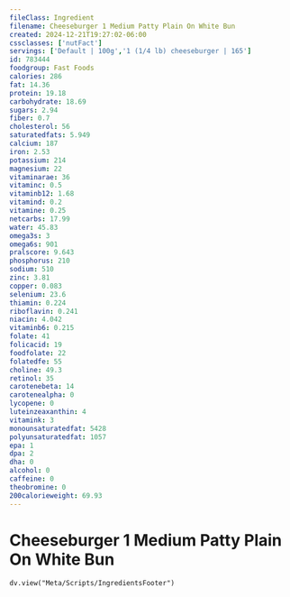 ```yaml
---
fileClass: Ingredient
filename: Cheeseburger 1 Medium Patty Plain On White Bun
created: 2024-12-21T19:27:02-06:00
cssclasses: ['nutFact']
servings: ['Default | 100g','1 (1/4 lb) cheeseburger | 165']
id: 783444
foodgroup: Fast Foods
calories: 286
fat: 14.36
protein: 19.18
carbohydrate: 18.69
sugars: 2.94
fiber: 0.7
cholesterol: 56
saturatedfats: 5.949
calcium: 187
iron: 2.53
potassium: 214
magnesium: 22
vitaminarae: 36
vitaminc: 0.5
vitaminb12: 1.68
vitamind: 0.2
vitamine: 0.25
netcarbs: 17.99
water: 45.83
omega3s: 3
omega6s: 901
pralscore: 9.643
phosphorus: 210
sodium: 510
zinc: 3.81
copper: 0.083
selenium: 23.6
thiamin: 0.224
riboflavin: 0.241
niacin: 4.042
vitaminb6: 0.215
folate: 41
folicacid: 19
foodfolate: 22
folatedfe: 55
choline: 49.3
retinol: 35
carotenebeta: 14
carotenealpha: 0
lycopene: 0
luteinzeaxanthin: 4
vitamink: 3
monounsaturatedfat: 5428
polyunsaturatedfat: 1057
epa: 1
dpa: 2
dha: 0
alcohol: 0
caffeine: 0
theobromine: 0
200calorieweight: 69.93
---
```


# Cheeseburger 1 Medium Patty Plain On White Bun

```dataviewjs
dv.view("Meta/Scripts/IngredientsFooter")
```